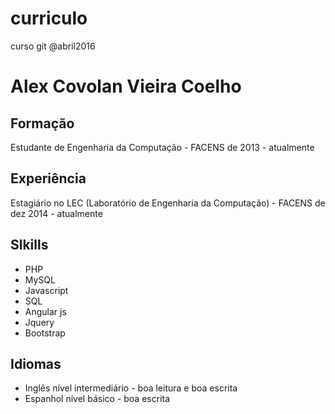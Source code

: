 # curriculo
curso git @abril2016

# Alex Covolan Vieira Coelho

## Formação
Estudante de Engenharia da Computação - FACENS
de 2013 - atualmente

## Experiência
Estagiário no LEC (Laboratório de Engenharia da Computação) - FACENS
de dez 2014 - atualmente

## Slkills
- PHP
- MySQL
- Javascript
- SQL
- Angular js
- Jquery
- Bootstrap

## Idiomas
- Inglês nível intermediário - boa leitura e boa escrita
- Espanhol nível básico - boa escrita
